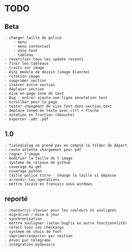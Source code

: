 # TODO

## Beta
    - changer taille de police
        - menu
        - menu contextuel
        - zone text
        - tableau
    - reverifier tous les update recents
    - finir les tableaux
    - traits sur image
    - mini module de dessin (image blanche)
    - rotation image  
    - supprimer section
    - insérer entre section
    - déplacer section
    - mise en page zone de text
    - Bug : entrer ajoute une ligne annotation text
    - scrollbar pour la page
    - tester changment de size font dans section_text
    - déplace zoned de texte avec ctrl + fleche
    - notation en fraction (ébauche)
    - exporter .odt .pdf

    
## 1.0
    - fialedialog ne prend pas en compte le folder de départ
    - route attente chargement pour pdf
    - rogner l'image
    - modifier la taille de l'image
    - systeme de release de github
    - coverage du qml
    - coverage python
    - taille police titre : change la taille si dépasse
    - arrondir les opérations
    - mettre locale en français sous windows
    
    
## reporté
    - roucourcis clavier pour les couleurs et soulignés
    - migration / mise à jour
    - synchronisation
    - mettre souligner (selon bugfix ou autre fonctionnlité)
    - refait tous les checkargs
    - systeme de choix de font
    - imprimer/exporter par section
    - envoi par télégrame
    - intégration mydevoirs
    

